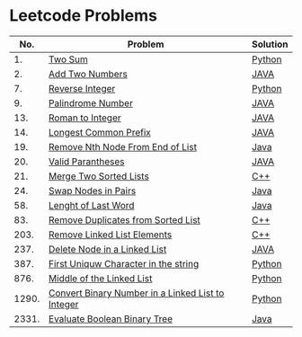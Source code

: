 # Leetcode Problems


|No. | Problem | Solution|  
|-----|---------|---------| 
|1.| [Two Sum](https://leetcode.com/problems/two-sum/) | [Python](https://github.com/urjajindal18/Leetcode/blob/main/Problems/1.py)|
|2. |[Add Two Numbers](https://leetcode.com/problems/add-two-numbers/)|[JAVA](https://github.com/urjajindal18/Leetcode/blob/main/Problems/AddTwoNumbers.java)|
|7. |[Reverse Integer](https://leetcode.com/problems/reverse-integer/)|[Python](https://github.com/urjajindal18/Leetcode/blob/main/Problems/7.Reverse%20Integer)|
|9. |[Palindrome Number](https://leetcode.com/problems/palindrome-number/)|[JAVA](https://github.com/urjajindal18/Leetcode/blob/main/Problems/PalindromNumber.java)| 
|13. |[Roman to Integer](https://leetcode.com/problems/roman-to-integer/)|[JAVA](https://github.com/urjajindal18/Leetcode/blob/main/Problems/13.%20RomanToIngteger.java)|
|14. |[Longest Common Prefix](https://leetcode.com/problems/longest-common-prefix/)|[JAVA](https://github.com/urjajindal18/Leetcode/blob/main/Problems/14.%20LongestCommonPrefix.java)|
|19. |[Remove Nth Node From End of List](https://leetcode.com/problems/remove-nth-node-from-end-of-list/)|[Java](https://github.com/urjajindal18/Leetcode/blob/main/Problems/RemoveNthNodeFromEndofList.java)|
|20. |[Valid Parantheses](https://leetcode.com/problems/valid-parentheses/)|[JAVA](https://github.com/urjajindal18/Leetcode/blob/main/Problems/20.%20Valid%20Parantheses.java)|
|21. |[Merge Two Sorted Lists](https://leetcode.com/problems/merge-two-sorted-lists/)|[C++](https://github.com/urjajindal18/Leetcode/blob/main/Problems/mergeTwoSortedLists.cpp)| 
|24. |[Swap Nodes in Pairs](https://leetcode.com/problems/swap-nodes-in-pairs/)|[Java](https://github.com/urjajindal18/Leetcode/blob/main/Problems/24.%20Swap%20Nodes%20in%20Pairs.java)|
|58.|[Lenght of Last Word](https://leetcode.com/problems/length-of-last-word/)|[Java](https://github.com/urjajindal18/Leetcode/blob/main/Problems/58.Length%20of%20Last%20Word.java)|
|83.| [Remove Duplicates from Sorted List](https://leetcode.com/problems/remove-duplicates-from-sorted-list/)| [C++](https://github.com/urjajindal18/Leetcode/blob/main/Problems/83.cpp) |
|203.|[Remove Linked List Elements](https://leetcode.com/problems/remove-linked-list-elements/)|[C++](https://github.com/urjajindal18/Leetcode/blob/main/Problems/203.cpp)|
|237. |[Delete Node in a Linked List](https://leetcode.com/problems/delete-node-in-a-linked-list/)|[JAVA](https://github.com/urjajindal18/Leetcode/blob/main/Problems/237.%20Delete%20Node%20in%20a%20LinkedList.java)|
|387. |[First Uniquw Character in the string](https://leetcode.com/problems/first-unique-character-in-a-string/)|[Python](https://github.com/urjajindal18/Leetcode/blob/main/Problems/387.%20First%20Unique%20Character%20in%20a%20String.py)|
|876.|[ Middle of the Linked List](https://leetcode.com/problems/middle-of-the-linked-list/)|[Python](https://github.com/urjajindal18/Leetcode/blob/main/Problems/876.py)|
|1290.|[Convert Binary Number in a Linked List to Integer](https://leetcode.com/problems/convert-binary-number-in-a-linked-list-to-integer/)|[Python](https://github.com/urjajindal18/Leetcode/blob/main/Problems/1290.py)|
|2331. |[Evaluate Boolean Binary Tree](https://leetcode.com/problems/evaluate-boolean-binary-tree/)|[Java](https://github.com/urjajindal18/Leetcode/tree/main/Problems)|
